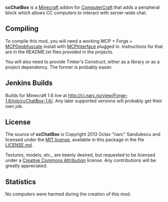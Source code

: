 **ccChatBox** is a [Minecraft](http://minecraft.net) addon for
[ComputerCraft](http://computercraft.info/) that adds a peripheral block
which allows CC computers to interact with server-wide chat.


## Compiling ##

To compile this mod, you will need a working MCP + Forge +
[MCPDeobfuscate](https://github.com/FunnyMan3595/mcp_deobfuscate) install with
[MCPInterface](https://github.com/FunnyMan3595/mcp_interface) plugged in.
Instructions for that are in the README.txt files provided in the projects.

You will also need to provide Tinker's Construct, either as a library or as a
project dependency. The former is probably easier.


## Jenkins Builds ##

Builds for Minecraft 1.6 live at
<http://ci.narc.ro/view/Forge-1.6/job/ccChatBox-1.6/>. Any later supported
versions will probably get their own job.


## License ##

The source of **ccChatBox** is Copyright 2013 Octav "narc" Sandulescu and
licensed under the [MIT
license](http://opensource.org/licenses/mit-license.html), available in this
package in the file [LICENSE.md](LICENSE.md).

Textures, models, etc., are keenly desired, but requested to be licensed under
a [Creative Commons Attribution](https://creativecommons.org/licenses/by/3.0/)
license. Any contributions will be greatly appreciated.


## Statistics ##

No computers were harmed during the creation of this mod.
